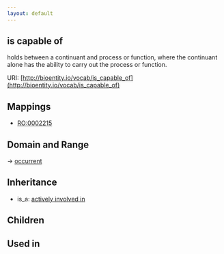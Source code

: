 ```yaml
---
layout: default
---
```


## is capable of


holds between a continuant and process or function, where the continuant alone has the ability to carry out the process or function. 

URI: [http://bioentity.io/vocab/is_capable_of](http://bioentity.io/vocab/is_capable_of)
## Mappings

 * [RO:0002215](http://purl.obolibrary.org/obo/RO_0002215)

## Domain and Range

 -> [occurrent](Occurrent.html)

## Inheritance

 *  is_a: [actively involved in](actively_involved_in.html)

## Children


## Used in

